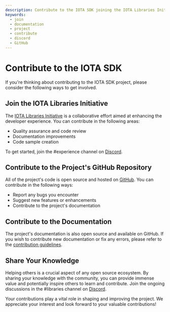 ```yaml
---
description: Contribute to the IOTA SDK joining the IOTA Libraries Initiative, contributing to the official GitHub repository or sharing your knowledge on Discord.
keywords:
  - join
  - documentation
  - project
  - contribute
  - discord
  - GitHub
---
```


# Contribute to the IOTA SDK

If you're thinking about contributing to the IOTA SDK project, please consider the following ways to get involved.

## Join the IOTA Libraries Initiative

The [IOTA Libraries Initiative](https://github.com/iota-community/X-Team_IOTA_Libraries) is a collaborative effort aimed
at enhancing the developer experience. You can contribute in the following areas:

- Quality assurance and code review
- Documentation improvements
- Code sample creation

To get started, join the #experience channel on [Discord](https://discord.iota.org).

## Contribute to the Project's GitHub Repository

All of the project's code is open source and hosted on [GitHub](https://github.com/iotaledger/iota-sdk). You can contribute
in the following ways:

- Report any bugs you encounter
- Suggest new features or enhancements
- Contribute to the project's documentation

## Contribute to the Documentation

The project's documentation is also open source and available on GitHub. If you wish to contribute new documentation or
fix any errors, please refer to
the [contribution guidelines](https://github.com/iotaledger/documentation/blob/develop/.github/CONTRIBUTING.md).

## Share Your Knowledge

Helping others is a crucial aspect of any open source ecosystem. By sharing your knowledge with the community, you can
provide immense value and potentially inspire others to learn and contribute. Join the ongoing discussions in the
#libraries channel on [Discord](https://discord.iota.org).

Your contributions play a vital role in shaping and improving the project. We appreciate your interest and look forward
to your valuable contributions!
